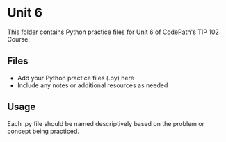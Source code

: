 # Unit 6

This folder contains Python practice files for Unit 6 of CodePath's TIP 102 Course.

## Files
- Add your Python practice files (.py) here
- Include any notes or additional resources as needed

## Usage
Each .py file should be named descriptively based on the problem or concept being practiced.
